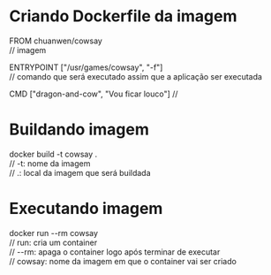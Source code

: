 # Criando Dockerfile da imagem

FROM chuanwen/cowsay
<br>
// imagem

ENTRYPOINT ["/usr/games/cowsay", "-f"]
<br>
// comando que será executado assim que a aplicação ser executada

CMD ["dragon-and-cow", "Vou ficar louco"]
//

# Buildando imagem
docker build -t cowsay .
<br>
// -t: nome da imagem <NOME>
<br>
// .: local da imagem que será buildada

# Executando imagem
docker run --rm cowsay
<br>
// run: cria um container 
<br>
// --rm: apaga o container logo após terminar de executar
<br>
// cowsay: nome da imagem em que o container vai ser criado